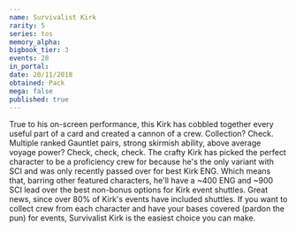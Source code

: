 ```yaml
---
name: Survivalist Kirk
rarity: 5
series: tos
memory_alpha:
bigbook_tier: 3
events: 28
in_portal:
date: 20/11/2018
obtained: Pack
mega: false
published: true
---
```


True to his on-screen performance, this Kirk has cobbled together every useful part of a card and created a cannon of a crew. Collection? Check. Multiple ranked Gauntlet pairs, strong skirmish ability, above average voyage power? Check, check, check. The crafty Kirk has picked the perfect character to be a proficiency crew for because he's the only variant with SCI and was only recently passed over for best Kirk ENG. Which means that, barring other featured characters, he'll have a ~400 ENG and ~900 SCI lead over the best non-bonus options for Kirk event shuttles. Great news, since over 80% of Kirk's events have included shuttles. If you want to collect crew from each character and have your bases covered (pardon the pun) for events, Survivalist Kirk is the easiest choice you can make.
